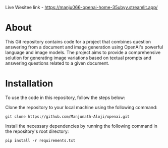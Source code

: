 Live Wesitee link - https://manju066-openai-home-35ubyy.streamlit.app/

# About
This Git repository contains code for a project that combines question answering from a document and image generation using OpenAI's powerful language and image models. The project aims to provide a comprehensive solution for generating image variations based on textual prompts and answering questions related to a given document.

# Installation
To use the code in this repository, follow the steps below:

Clone the repository to your local machine using the following command:
```
git clone https://github.com/Manjunath-Aloji/openai.git
```

Install the necessary dependencies by running the following command in the repository's root directory:
```
pip install -r requirements.txt
```
